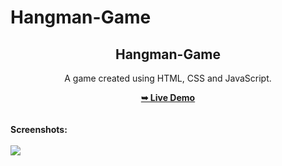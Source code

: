 # Hangman-Game
<h2 align="center">Hangman-Game</h2>
<div align="center">
<p>A game created using HTML, CSS and JavaScript.</p>
<a href="https://hangman-madhu0-2.netlify.app/" target="_blank"><strong>➥ Live Demo</strong></a>
</div> <br/><br/>
<b>Screenshots:</b> <br/><br/>
<img src="https://github.com/Madhu0-2/Hangman-Game/blob/main/readme%20images/readme-image.png"></img>
